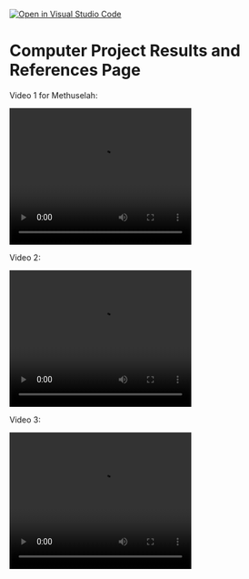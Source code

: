 [![Open in Visual Studio Code](https://classroom.github.com/assets/open-in-vscode-c66648af7eb3fe8bc4f294546bfd86ef473780cde1dea487d3c4ff354943c9ae.svg)](https://classroom.github.com/online_ide?assignment_repo_id=10506314&assignment_repo_type=AssignmentRepo)
# Computer Project Results and References Page

Video 1 for Methuselah:

<video width="320" height="240" controls>
  <source src="https://user-images.githubusercontent.com/73965521/230880417-9b6ec673-6b62-48d7-9bf5-b5d4457f9871.mp4" type="video/mp4">
  Your browser does not support the video tag.
</video>

Video 2:

<video width="320" height="240" controls>
  <source src="https://user-images.githubusercontent.com/73965521/230890863-b84908c7-26c1-43e4-aded-a798d9917366.mp4" type="video/mp4">
  Your browser does not support the video tag.
</video>

Video 3:

<video width="320" height="240" controls>
  <source src="https://user-images.githubusercontent.com/73965521/230890934-1dc4cc3c-7e2a-4795-9a6e-66d31ba675ed.mp4" type="video/mp4">
  Your browser does not support the video tag.
</video>



